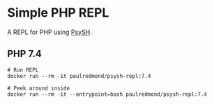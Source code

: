 # Simple PHP REPL

A REPL for PHP using [PsySH](https://psysh.org/).

## PHP 7.4

```
# Run REPL
docker run --rm -it paulredmond/psysh-repl:7.4

# Peek around inside
docker run --rm -it --entrypoint=bash paulredmond/psysh-repl:7.4
```
